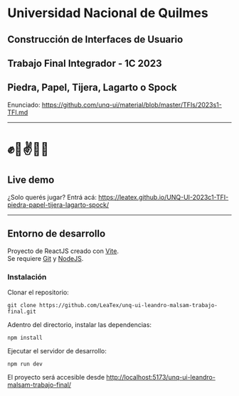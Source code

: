 # Universidad Nacional de Quilmes

## Construcción de Interfaces de Usuario

## Trabajo Final Integrador - 1C 2023
## Piedra, Papel, Tijera, Lagarto o Spock

Enunciado: <https://github.com/unq-ui/material/blob/master/TFIs/2023s1-TFI.md>

___

# ✊🤚✌🤏🖖

## Live demo

¿Solo querés jugar? Entrá acá: <https://leatex.github.io/UNQ-UI-2023c1-TFI-piedra-papel-tijera-lagarto-spock/>

___

## Entorno de desarrollo

Proyecto de ReactJS creado con [Vite](https://vitejs.dev/).  
Se requiere [Git](https://git-scm.com/downloads) y [NodeJS](https://nodejs.org/es/download/).

### Instalación

Clonar el repositorio:
```
git clone https://github.com/LeaTex/unq-ui-leandro-malsam-trabajo-final.git
```

Adentro del directorio, instalar las dependencias:
```
npm install
```

Ejecutar el servidor de desarrollo:
```
npm run dev
```

El proyecto será accesible desde <http://localhost:5173/unq-ui-leandro-malsam-trabajo-final/>
